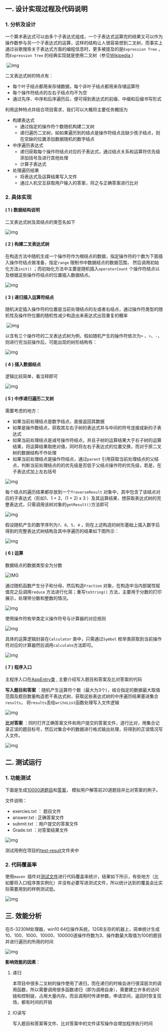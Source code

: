 ## 一. 设计实现过程及代码说明

### 1. 分析及设计

一个算术表达式可以由多个子表达式组成，一个子表达式运算完的结果又可以作为操作数参与另一个子表达式的运算，这样的结构让人很容易想到二叉树，而事实上通过谷歌搜索关于表达式方面的编程信息时，更多被提及的是`Expression Tree` ， 而`Expression Tree` 的经典实现就是使用二叉树（参见[Wikipedia ](https://en.wikipedia.org/wiki/Binary_expression_tree)）

​                  ![img](./imgs/expression-tree.png)

二叉表达式树的特点有：

- 每个叶子结点都用来存储数据，每个非叶子结点都用来存储运算符
- 每个操作符结点的左右子结点均不为空
- 通过先序、中序和后序遍历后，便可得到表达式的前缀、中缀和后缀书写形式

利用这种特点并结合项目需求，我们可以大概将主要任务概括为

- 构建表达式
  - 通过指定的操作符个数随机构建二叉树
  - 递归遍历二叉树，如如果遍历到的结点是操作符结点且缺少孩子结点，则在空缺的位置添加数据随机的数字结点
- 中序遍历表达式
  - 递归获取每个操作符结点对应的子表达式，通过结点关系和运算符优先级添加括号及进行其他处理
  - 计算子表达式
- 处理遍历结果
  - 将表达式及运算结果写入文件
  - 通过人机交互获取用户输入的答案，将之与正确答案进行比对



### 2. 具体实现

#### ( 1 ) 数据结构说明

二叉表达式树及其结点的类签名如下

![img](./imgs/base.png)

#### ( 2 ) 构建二叉表达式树

在构造方法中随机生成一个操作符作为根结点的数据，指定操作符的个数为下面插入操作符结点做准备，指定`range` 限制书中数据结点的数据范围， 然后调用初始化方法`init()` ；而初始化方法中主要是随机插入`operatorCount` 个操作符结点以及根据这些操作符结点的位置插入数据结点。

![img](./imgs/init1.png)

#### ( 3 ) 递归插入运算符结点

随机决定插入操作符的位置是当前处理结点的左或者右结点，通过操作符类型的随机性及操作符位置的随机性减少构造出来表达式出现重复的概率

​      ![img](./imgs/insertOperators.png)



以含有三个操作符的二叉表达式树为例，假如随机产生的操作符依次为`+` 、`÷`、`-`，则进行完当前操作后，可能出现的树形结构有：

![img](./imgs/bt2.png)

#### ( 4 ) 插入数据结点

逻辑比较简单，看注释即可

![img](./imgs/in.png)



#### ( 5 ) 中序递归遍历二叉树

需要考虑的地方：

- 如果当前处理结点是数字结点，直接返回其数据
- 如果是操作数结点，获取其左右子树的表达式并与中间的符号连接成新的子表达式
- 如果当前处理结点是减号操作符结点，并且子树的运算结果大于右子树的运算结果，将运算结果取绝对值，同时将左右子表达式的位置交换，而对于原二叉树的数据结构不作处理
- 如果当前处理结点是操作符结点，通过`parent` 引用获取当前处理结点的父结点，判断当前处理结点的的优先级是否低于父结点操作符的优先级，若是，在子表达式加上左右括号

![img](./imgs/it1.png)

每个结点的遍历结果都存放到一个`TraverseResult` 对象中，其中包含了该结点对应的子表达式（形如1、1 + 2、(1 + 2) x 3 ）及其运算结果，想获取表达式树的完整表达式，只需调用该树对象的`getResult()`方法即可

![img](./imgs/tr.png)

假设随机产生的数字序列为`7`、`8`、`5`、`4` ，则在上述构造的树形基础上插入数字后得到的完整表达式树结构及其中序遍历的结果如下图所示：

![img](./imgs/inorder.png)



#### ( 6 ) 运算

数据结点的数据类型全为分数

![IMG](./imgs/fraction.png)

通过随机函数产生分子和分母，然后构造`Fraction` 对象，在构造中当内部属性赋值完之后调用`reduce` 方法进行化简；重写`toString()` 方法，主要用于分数的打印展示，处理带分数和整数的情况。

![img](./imgs/ru.png)



使用操作符枚举类定义操作符号与计算器的对应规则

![img](./imgs/symbol.png)

具体的运算逻辑封装在`Calculator` 类中，只需通过`Symbol` 枚举类获取到当前操作符对应的计算器然后调用`calculate`方法即可。

![img](./imgs/Calculator.png)



#### ( 7 ) 程序入口

主程序入口在[AppEntry类](https://github.com/jordonyang/ExpressionGenerator/blob/master/src/main/java/github/pair/generator/AppEntry.java) , 主要介绍写入题目和答案及比对答案的代码

**写入题目和答案** ：随机产生运算符个数（最大为3个），结合指定的数据最大取值范围及题目数量构造若干表达式树，获取这些表达式树的中序遍历结果塞进集合`results`， 将`results`丢给`writeList`函数处理写入文件逻辑

![img](./imgs/write.png)

**比对答案** ：同时打开正确答案文件和用户提交的答案文件，逐行比对，用集合记录正误的题目标号，然后对集合中的数据进行格式输出处理，将得到的正误情况写入文件。

![img](./imgs/com.png)



## 二. 测试运行

### 1. 功能测试

下面是生成[10000道题目](https://github.com/jordonyang/ExpressionGenerator/blob/master/test-result/first/exercises.txt)和[答案](https://github.com/jordonyang/ExpressionGenerator/blob/master/test-result/first/answers.txt)， 模拟用户解答前20道题目并比对答案的例子。

文件说明：

- exercies.txt ： 题目文件
- answer.txt : 正确答案文件
- submit.txt ：用户提交的答案文件
- Grade.txt ：对答案结果文件

![img](./imgs/res.png)

测试用例在项目的[test-result](https://github.com/jordonyang/ExpressionGenerator/tree/master/test-result)文件夹中

### 2. 代码覆盖率

使用`maven `插件对[测试文件](https://github.com/jordonyang/ExpressionGenerator/blob/master/src/test/java/github/pair/generator/AppTest.java)进行代码覆盖率统计，结果如下所示，有些地方（比如要将入口程序类实例化）并没有必要写进测试文件，所以统计达到的覆盖会比实际需要用到的样例测试低。

![img](./imgs/coverage.png)



## 三. 效能分析

在i5-3230M处理器，win10 64位操作系统，12GB主存的机器上，简单统计生成10、100、1000、10000、100000道操作符数为3、操作数最大取值为100的题目并进行遍历的所用的时间

![img](./imgs/ANALY.png)



**影响效能的因素**：

1. 递归

   本项目中很多二叉树的操作使用了递归，而在递归的时候会进行很深层次的调用函数，所以需要调用很多函数递归（即为调用自身），需要建立许多的访问链和控制链，占用大量内存。而且调用时传递参数，申请空间，返回时恢复现场，都有时间的开销

2. IO读写

   写入题目和答案等文件、比对答案中的文件读写操作会增加程序执行时间